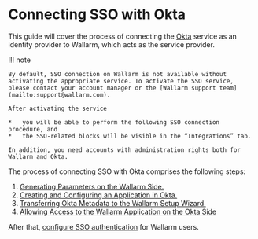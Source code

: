 #   Connecting SSO with Okta

[doc-setup-sp]:                     setup-sp.md
[doc-setup-idp]:                    setup-idp.md    
[doc-metadata-transfer]:            metadata-transfer.md
[doc-allow-access-to-wl]:           allow-access-to-wl.md

[doc-user-sso-guide]:               ../../../../user-guides/use-sso.md

[doc-employ-sso]:                   ../employ-user-auth.md
[doc-disable-sso]:                  ../change-sso-provider.md

[link-okta]:                        https://www.okta.com/

This guide will cover the process of connecting the [Okta][link-okta] service as an identity provider to Wallarm, which acts as the service provider.

!!! note

    By default, SSO connection on Wallarm is not available without activating the appropriate service. To activate the SSO service, please contact your account manager or the [Wallarm support team](mailto:support@wallarm.com).
    
    After activating the service
    
    *   you will be able to perform the following SSO connection procedure, and
    *   the SSO-related blocks will be visible in the “Integrations” tab.
    
    In addition, you need accounts with administration rights both for Wallarm and Okta.

The process of connecting SSO with Okta comprises the following steps:
1.  [Generating Parameters on the Wallarm Side.][doc-setup-sp]
2.  [Creating and Configuring an Application in Okta.][doc-setup-idp]
3.  [Transferring Okta Metadata to the Wallarm Setup Wizard.][doc-metadata-transfer]
4.  [Allowing Access to the Wallarm Application on the Okta Side][doc-allow-access-to-wl]

After that, [configure SSO authentication][doc-employ-sso] for Wallarm users.
